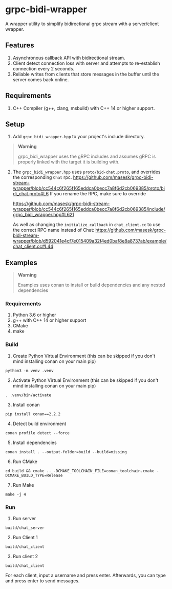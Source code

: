 # grpc-bidi-wrapper
A wrapper utility to simplify bidirectional grpc stream with a server/client wrapper.

## Features
1. Asynchronous callback API with bidirectional stream.
2. Client detect connection loss with server and attempts to re-establish connection every 2 seconds.
3. Reliable writes from clients that store messages in the buffer until the server comes back online.

## Requirements
1. C++ Compiler (g++, clang, msbuild) with C++ 14 or higher support. 

## Setup
1. Add `grpc_bidi_wrapper.hpp` to your project's include directory.
> **Warning**
>
> grpc_bidi_wrapper uses the gRPC includes and assumes gRPC is properly linked with the target it is building with.

2. The `grpc_bidi_wrapper.hpp` uses `proto/bid-chat.proto`, and overrides the corresponding `Chat` rpc.
https://github.com/masesk/grpc-bidi-stream-wrapper/blob/cc544c6f265f165eddca0becc7a8f6d2cb069385/proto/bidi_chat.proto#L6
If you rename the RPC, make sure to override

   https://github.com/masesk/grpc-bidi-stream-wrapper/blob/cc544c6f265f165eddca0becc7a8f6d2cb069385/include/grpc_bidi_wrapper.hpp#L621
   
   As well as changing the `initialize_callback` in `chat_client.cc` to use the correct RPC name instead of Chat:
   https://github.com/masesk/grpc-bidi-stream-wrapper/blob/d592041e4cf7e015409a32f4ed0baf8e8a8737ab/example/chat_client.cc#L44


## Examples

> **Warning**
>
> Examples uses conan to install or build dependencies and any nested dependencies

### Requirements
1. Python 3.6 or higher
2. g++ with C++ 14 or higher support
3. CMake
4. make

### Build
1. Create Python Virtual Environment (this can be skipped if you don't mind installing conan on your main pip)
```
python3 -m venv .venv
```

2. Activate Python Virtual Environment (this can be skipped if you don't mind installing conan on your main pip)
```
. .venv/bin/activate
```

3. Install conan
```
pip install conan==2.2.2
```

4. Detect build environment
```
conan profile detect --force
```

5. Install dependencies
```
conan install . --output-folder=build --build=missing
```

6. Run CMake
```
cd build && cmake .. -DCMAKE_TOOLCHAIN_FILE=conan_toolchain.cmake -DCMAKE_BUILD_TYPE=Release
```

7. Run Make
```
make -j 4
```

### Run

1. Run server
```
build/chat_server
```

2. Run Client 1
```
build/chat_client
```

3. Run client 2
```
build/chat_client
```

For each client, input a username and press enter.
Afterwards, you can type and press enter to send messages.
